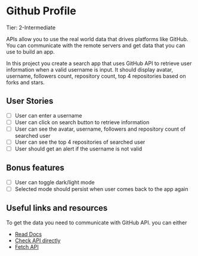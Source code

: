 # Github Profile
Tier: 2-Intermediate

APIs allow you to use the real world data that drives platforms like GitHub. You can communicate with the remote servers and get data that you can use to build an app.

In this project you create a search app that uses GitHub API to retrieve user information when a valid username is input. It should display avatar, username, followers count, repository count, top 4 repositories based on forks and stars.

## User Stories
-   [ ] User can enter a username
-   [ ] User can click on search button to retrieve information
-   [ ] User can see the avatar, username, followers and repository count of searched user
-   [ ] User can see the top 4 repositories of searched user
-   [ ] User should get an alert if the username is not valid

## Bonus features

-   [ ] User can toggle dark/light mode
-   [ ] Selected mode should persist when user comes back to the app again

## Useful links and resources

To get the data you need to communicate with GitHub API. you can either

* [Read Docs](https://docs.github.com/en/rest)
* [Check API directly](https://api.github.com/users/chaharshivam)
* [Fetch API](https://developer.mozilla.org/en-US/docs/Web/API/Fetch_API)